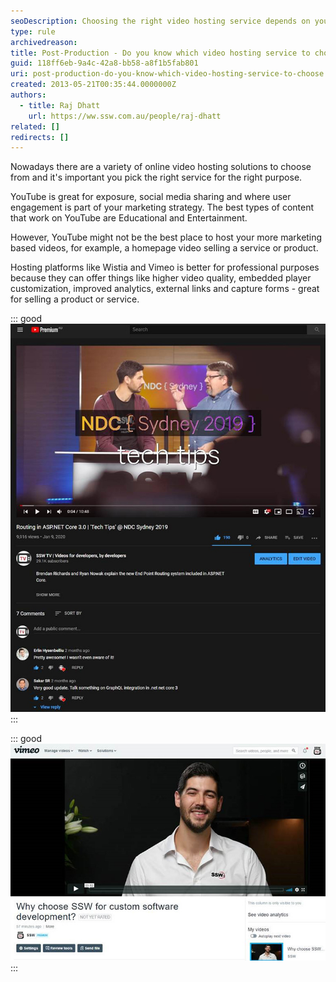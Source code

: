 ```yaml
---
seoDescription: Choosing the right video hosting service depends on your marketing strategy and goals, with YouTube suitable for exposure and user engagement, while Wistia and Vimeo are better suited for professional purposes.
type: rule
archivedreason:
title: Post-Production - Do you know which video hosting service to choose?
guid: 118ff6eb-9a4c-42a8-bb58-a8f1b5fab801
uri: post-production-do-you-know-which-video-hosting-service-to-choose
created: 2013-05-21T00:35:44.0000000Z
authors:
  - title: Raj Dhatt
    url: https://ww.ssw.com.au/people/raj-dhatt
related: []
redirects: []
---
```


Nowadays there are a variety of online video hosting solutions to choose from and it's important you pick the right service for the right purpose.

YouTube is great for exposure, social media sharing and where user engagement is part of your marketing strategy. The best types of content that work on YouTube are Educational and Entertainment.

However, YouTube might not be the best place to host your more marketing based videos, for example, a homepage video selling a service or product.

<!--endintro-->

Hosting platforms like Wistia and Vimeo is better for professional purposes because they can offer things like higher video quality, embedded player customization, improved analytics, external links and capture forms - great for selling a product or service.

::: good  
![Figure: Good example (YouTube) – Educational video targeted at a specific audience, with an aim of driving engagement and high view numbers - Routing in ASP.NET Core 3.0 | 'Tech Tips' @ NDC Sydney 2019](video-hosting-youtube.jpg)  
:::

::: good  
![Figure: Good example (Vimeo) – Homepage sales video: since the main goal for this would be to embed it on your website and get clients, you wouldn't be too concerned with hits. As such, Vimeo would be the best choice - Why choose SSW for custom software development?](video-hosting-vimeo.jpg)  
:::
